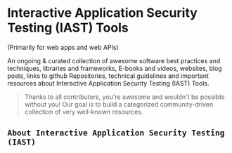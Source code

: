 # Interactive Application Security Testing (IAST) Tools
(Primarily for web apps and web APIs)

An ongoing & curated collection of awesome software best practices and techniques, libraries and frameworks, E-books and videos, websites, blog posts, links to github Repositories, technical guidelines and important resources about Interactive Application Security Testing (IAST) Tools.
> Thanks to all contributors, you're awesome and wouldn't be possible without you! Our goal is to build a categorized community-driven collection of very well-known resources.

## `About Interactive Application Security Testing (IAST)`
